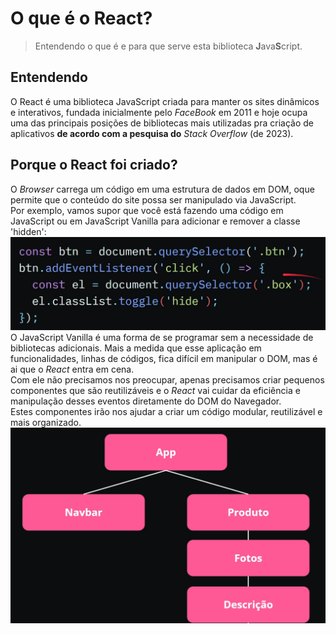 # O que é o React?
> Entendendo o que é e para que serve esta biblioteca **J**ava**S**cript.

## Entendendo
O React é uma biblioteca JavaScript criada para manter os sites dinâmicos e interativos, fundada inicialmente pelo *FaceBook* em 2011 e hoje ocupa <br> uma das principais posições de bibliotecas mais utilizadas pra criação de aplicativos **de acordo com a pesquisa do** *Stack Overflow* (de 2023).

## Porque o React foi criado?
O *Browser* carrega um código em uma estrutura de dados em DOM, oque permite que o conteúdo do site possa ser manipulado via JavaScript. <br>
Por exemplo, vamos supor que você está fazendo uma código em JavaScript ou em JavaScript Vanilla para adicionar e remover a classe 'hidden': <br>
<img src="/Images/t02-01-vanillajs.png" alt="Exemplo JavaScript Vanilla"></img> <br>
O JavaScript Vanilla é uma forma de se programar sem a necessidade de bibliotecas adicionais. Mais a medida que esse aplicação em funcionalidades, linhas de códigos, fica difícil em manipular o DOM, mas é ai que o <em>React</em> entra em cena. <br>
Com ele não precisamos nos preocupar, apenas precisamos criar pequenos componentes que são reutilizáveis e o <em>React</em> vai cuidar da eficiência e manipulação desses eventos diretamente do DOM do Navegador. <br>
Estes componentes irão nos ajudar a criar um código modular, reutilizável e mais organizado. <br>
<img src="/Images/t02-01-app.png" alt="Exemplo de Aplicação Web com o React">